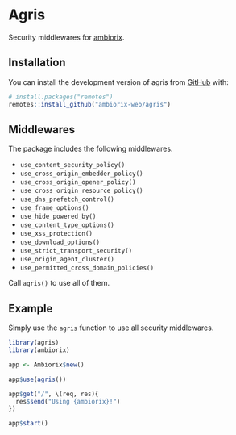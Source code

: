 # Agris

Security middlewares for [ambiorix](https://ambiorix.dev).

## Installation

You can install the development version of agris from
[GitHub](https://github.com/ambiorix-web/agris) with:

``` r
# install.packages("remotes")
remotes::install_github("ambiorix-web/agris")
```

## Middlewares

The package includes the following middlewares.

- `use_content_security_policy()`
- `use_cross_origin_embedder_policy()`
- `use_cross_origin_opener_policy()`
- `use_cross_origin_resource_policy()`
- `use_dns_prefetch_control()`
- `use_frame_options()`
- `use_hide_powered_by()`
- `use_content_type_options()`
- `use_xss_protection()`
- `use_download_options()`
- `use_strict_transport_security()`
- `use_origin_agent_cluster()`
- `use_permitted_cross_domain_policies()`

Call `agris()` to use all of them.

## Example

Simply use the `agris` function to use all security middlewares.

``` r
library(agris)
library(ambiorix)

app <- Ambiorix$new()

app$use(agris())

app$get("/", \(req, res){
  res$send("Using {ambiorix}!")
})

app$start()
```
